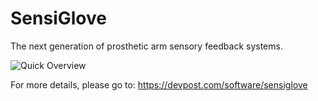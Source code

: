 # SensiGlove
The next generation of prosthetic arm sensory feedback systems.

![Quick Overview](https://cdn.discordapp.com/attachments/795811395002171392/797800958620073984/ezgif.com-gif-maker_1.gif)

For more details, please go to:
https://devpost.com/software/sensiglove
